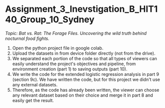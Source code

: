 # Assignment_3_Inevstigation_B_HIT140_Group_10_Sydney
_Topic: Bat vs. Rat: The Forage Files.  Uncovering the wild truth behind nocturnal food fights._
1. Open the python project file in google colab.
2. Upload the datasets in from device folder directly (not from the drive).
3. We separated each portion of the code so that all types of viewers can easily understand the project's objectives and pipeline, from environment creation (part 1) to saving outputs (part 10).
4. We write the code for the extended logistic regression analysis in part 9 (section 9c). We have written the code, but for this project we didn't use any external datasets.
5. Therefore, as the code has already been written, the viewer can choose any relevant dataset based on their choice and merge it in part 8 and easily get the result.
